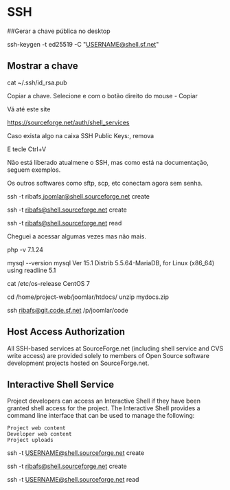 # SSH

##Gerar a chave pública no desktop

ssh-keygen -t ed25519 -C "USERNAME@shell.sf.net"

## Mostrar a chave

cat ~/.ssh/id_rsa.pub

Copiar a chave. Selecione e com o botão direito do mouse - Copiar

Vá até este site

https://sourceforge.net/auth/shell_services

Caso exista algo na caixa SSH Public Keys:, remova

E tecle Ctrl+V

Não está liberado atualmene o SSH, mas como está na documentação, seguem exemplos.

Os outros softwares como sftp, scp, etc conectam agora sem senha.

ssh -t ribafs,joomlar@shell.sourceforge.net create

ssh -t ribafs@shell.sourceforge.net create

ssh -t ribafs@shell.sourceforge.net read

Cheguei a acessar algumas vezes mas não mais.

php -v
7.1.24

mysql --version
mysql  Ver 15.1 Distrib 5.5.64-MariaDB, for Linux (x86_64) using readline 5.1

cat /etc/os-release
CentOS 7


cd /home/project-web/joomlar/htdocs/
unzip mydocs.zip

ssh ribafs@git.code.sf.net
/p/joomlar/code

## Host Access Authorization

All SSH-based services at SourceForge.net (including shell service and CVS write access) are provided solely to members of Open Source software development projects hosted on SourceForge.net.

## Interactive Shell Service

Project developers can access an Interactive Shell if they have been granted shell access for the project. The Interactive Shell provides a command line interface that can be used to manage the following:

    Project web content
    Developer web content
    Project uploads

ssh -t USERNAME@shell.sourceforge.net create

ssh -t ribafs@shell.sourceforge.net create

ssh -t USERNAME@shell.sourceforge.net read


